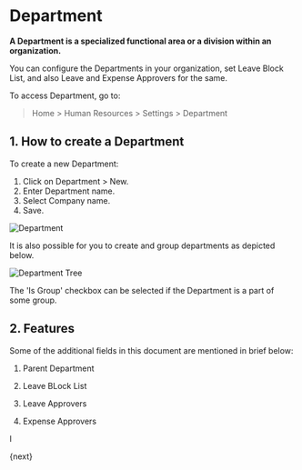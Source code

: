 <!-- add-breadcrumbs -->
# Department

**A Department is a specialized functional area or a division within an organization.**

You can configure the Departments in your organization, set Leave Block List, and also Leave and Expense Approvers for the same.

To access Department, go to:

> Home > Human Resources > Settings > Department

## 1. How to create a Department

To create a new Department:

1. Click on Department > New.
1. Enter Department name.
1. Select Company name.
1. Save.

<img class="screenshot" alt="Department" src="{{docs_base_url}}/assets/img/human-resources/department.png">

It is also possible for you to create and group departments as depicted below.

<img class="screenshot" alt="Department Tree" src="{{docs_base_url}}/assets/img/human-resources/department-tree.png">

The 'Is Group' checkbox can be selected if the Department is a part of some group.

## 2. Features

Some of the additional fields in this document are mentioned in brief below:

1. Parent Department

1. Leave BLock List
1. Leave Approvers
1. Expense Approvers

I

{next}
